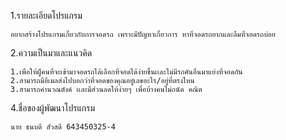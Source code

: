 1.รายละเอียดโปรแกรม
  ```
 อยากสร้างโปรแกรมเกี่ยวกับการจอดรถ เพราะมีปัญหาเกี่ยวการ หาที่จอดรถยากและลืมที่จอดรถบ่อย 
  ```
2.ความเป็นมาและแนวคิด
 ```
 1.เพื่อให้ผู็คนที่จะเข้ามาจอดรถได้เลือกที่จอดได้ง่ายขึ้นเเละไม่มีรถคันอื่นมาแย่งที่จอดกัน
 2.สามารถมีอีเมลส่งไปบอกว่าที่จอดของคุณอยู๋เลขอะไร/อยู่ที่ตรงไหน
 3.สามารถคำนวณตังค์ เเละมีส่วนลดให้ง่ายๆ เพื่อบ้างคนไม่ถนัด คณิต 
 ```
 4.ชื่อของผู้พัฒนาโปรแกรม
  ```
 นาย ธนบดี สัวสดี 643450325-4
  ```
